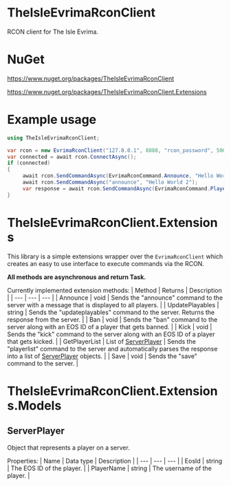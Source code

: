 # TheIsleEvrimaRconClient
RCON client for The Isle Evrima.

# NuGet
https://www.nuget.org/packages/TheIsleEvrimaRconClient

https://www.nuget.org/packages/TheIsleEvrimaRconClient.Extensions

# Example usage
```csharp
using TheIsleEvrimaRconClient;

var rcon = new EvrimaRconClient("127.0.0.1", 8888, "rcon_password", 5000);
var connected = await rcon.ConnectAsync();
if (connected)
{
     await rcon.SendCommandAsync(EvrimaRconCommand.Announce, "Hello World");
     await rcon.SendCommandAsync("announce", "Hello World 2");
     var response = await rcon.SendCommandAsync(EvrimaRconCommand.PlayerList);
}
```

# TheIsleEvrimaRconClient.Extensions
This library is a simple extensions wrapper over the `EvrimaRconClient` which creates an easy to use interface to execute commands via the RCON.

**All methods are asynchronous and return Task.**

Currently implemented extension methods:
| Method | Returns | Description |
| --- | --- | --- |
| Announce | void | Sends the "announce" command to the server with a message that is displayed to all players. |
| UpdatePlayables | string | Sends the "updateplayables" command to the server. Returns the response from the server. |
| Ban | void | Sends the "ban" command to the server along with an EOS ID of a player that gets banned. |
| Kick | void | Sends the "kick" command to the server along with an EOS ID of a player that gets kicked. |
| GetPlayerList | List of [ServerPlayer](#serverplayer) | Sends the "playerlist" command to the server and automatically parses the response into a list of [ServerPlayer](#serverplayer) objects. |
| Save | void | Sends the "save" command to the server. |

# TheIsleEvrimaRconClient.Extensions.Models

## ServerPlayer
Object that represents a player on a server.

Properties:
| Name | Data type | Description |
| --- | --- | --- |
| EosId | string | The EOS ID of the player. |
| PlayerName | string | The username of the player. |